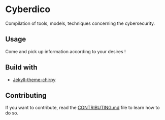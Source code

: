 # Cyberdico

Compilation of tools, models, techniques concerning the cybersecurity.

## Usage

Come and pick up information according to your desires !

## Build with

- [Jekyll-theme-chirpy](https://github.com/cotes2020/jekyll-theme-chirpy)

## Contributing

If you want to contribute, read the [CONTRIBUTING.md](../cyberdico.github.io/CONTRIBUTING.md) file to learn how to do so.